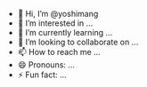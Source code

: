- 👋 Hi, I’m @yoshimang
- 👀 I’m interested in ...
- 🌱 I’m currently learning ...
- 💞️ I’m looking to collaborate on ...
- 📫 How to reach me ...
- 😄 Pronouns: ...
- ⚡ Fun fact: ...

<!---
yoshimang/yoshimang is a ✨ special ✨ repository because its `README.md` (this file) appears on your GitHub profile.
You can click the Preview link to take a look at your changes.
--->
